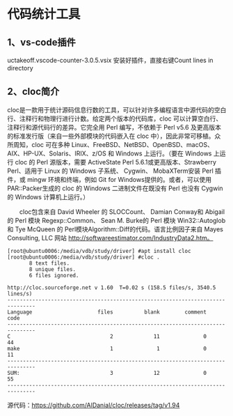 # 代码统计工具

## 1、vs-code插件
uctakeoff.vscode-counter-3.0.5.vsix
安装好插件，直接右键Count lines in directory

## 2、cloc简介
cloc是一款用于统计源码信息行数的工具，可以针对许多编程语言中源代码的空白行、注释行和物理行进行计数。给定两个版本的代码库，cloc 可以计算空白行、注释行和源代码行的差异。它完全用 Perl 编写，不依赖于 Perl v5.6 及更高版本的标准发行版（来自一些外部模块的代码嵌入在 cloc 中），因此非常可移植。众所周知，cloc 可在多种 Linux、FreeBSD、NetBSD、OpenBSD、macOS、AIX、HP-UX、Solaris、IRIX、z/OS 和 Windows 上运行。（要在 Windows 上运行 cloc 的 Perl 源版本，需要 ActiveState Perl 5.6.1或更高版本、Strawberry Perl、适用于 Linux 的 Windows 子系统、 Cygwin、 MobaXTerm安装 Perl 插件，或 mingw 环境和终端，例如 Git for Windows提供的。或者，可以使用PAR::Packer生成的 cloc 的 Windows 二进制文件在既没有 Perl 也没有 Cygwin 的 Windows 计算机上运行。）

  cloc包含来自 David Wheeler 的 SLOCCount、 Damian Conway和 Abigail 的 Perl 模块 Regexp::Common、 Sean M. Burke的 Perl 模块 Win32::Autoglob和 Tye McQueen 的 Perl模块Algorithm::Diff的代码。语言比例因子来自 Mayes Consulting, LLC 网站 http://softwareestimator.com/IndustryData2.htm。

```
[root@ubuntu0006:/media/vdb/study/driver] #apt install cloc
[root@ubuntu0006:/media/vdb/study/driver] #cloc .
       8 text files.
       8 unique files.
       6 files ignored.

http://cloc.sourceforge.net v 1.60  T=0.02 s (158.5 files/s, 3540.5 lines/s)
-------------------------------------------------------------------------------
Language                     files          blank        comment           code
-------------------------------------------------------------------------------
C                                2             11              0             44
make                             1              1              0             11
-------------------------------------------------------------------------------
SUM:                             3             12              0             55
-------------------------------------------------------------------------------
```
源代码：https://github.com/AlDanial/cloc/releases/tag/v1.94








